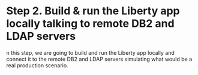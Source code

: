 # Step 2. Build & run the Liberty app locally talking to remote DB2 and LDAP servers

n this step, we are going to build and run the Liberty app locally and connect it to the remote DB2 and LDAP servers simulating what would be a real production scenario.
